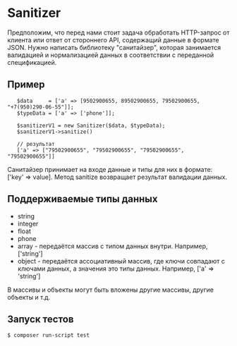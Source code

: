 # Sanitizer

Предположим, что перед нами стоит задача обработать HTTP-запрос от клиента или ответ от
стороннего API, содержащий данные в формате JSON.
Нужно написать библиотеку "санитайзер", которая занимается валидацией и нормализацией
данных в соответствии с переданной спецификацией.
## Пример

 ```
    $data     = ['a' => [9502900655, 89502900655, 79502900655, "+7(950)290-06-55"]];
	$typeData = ['a' => ['phone']];

	$sanitizerV1 = new Sanitizer($data, $typeData);
	$sanitizerV1->sanitize()
	
	// результат
	['a' => ["79502900655", "79502900655", "79502900655", "79502900655"]]
```

Санитайзер принимает на входе данные и типы для них в формате:  ['key' => value].
Метод sanitize возвращает результат валидации данных.

## Поддерживаемые типы данных
* string
* integer
* float
* phone
* array  - передаётся массив с типом данных внутри. Например, ['string']
* object - передаётся ассоциативный массив, где ключи совпадают с ключами данных, а значения это типы данных. Например, ['a' => 'string']

В массивы и объекты могут быть вложены другие массивы, другие объекты и т.д.


## Запуск тестов
```sh
$ composer run-script test
```
